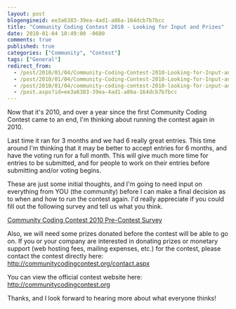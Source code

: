 ```yaml
---
layout: post
blogengineid: ee3a6383-39ea-4ad1-a86a-164dcb7b7bcc
title: "Community Coding Contest 2010 - Looking for Input and Prizes"
date: 2010-01-04 10:49:00 -0600
comments: true
published: true
categories: ["Community", "Contest"]
tags: ["General"]
redirect_from: 
  - /post/2010/01/04/Community-Coding-Contest-2010-Looking-for-Input-and-Prizes.aspx
  - /post/2010/01/04/Community-Coding-Contest-2010-Looking-for-Input-and-Prizes
  - /post/2010/01/04/community-coding-contest-2010-looking-for-input-and-prizes
  - /post.aspx?id=ee3a6383-39ea-4ad1-a86a-164dcb7b7bcc
---
```

<!-- more -->

Now that it's 2010, and over a year since the first Community Coding Contest came to an end, I'm thinking about running the contest again in 2010.

Last time it ran for 3 months and we had 6 really great entries. This time around I'm thinking that it may be better to accept entries for 6 months, and have the voting run for a full month. This will give much more time for entries to be submitted, and for people to work on their entries before submitting and/or voting begins.

These are just some initial thoughts, and I'm going to need input on everything from YOU (the community) before I can make a final decision as to when and how to run the contest again. I'd really appreciate if you could fill out the following survey and tell us what you think.

<a rel="nofollow" href="http://surveys.polldaddy.com/s/7D3CD4CE6AD1DCDC/">Community Coding Contest 2010 Pre-Contest Survey</a>

Also, we will need some prizes donated before the contest will be able to go on. If you or your company are interested in donating prizes or monetary support (web hosting fees, mailing expenses, etc.) for the contest, please contact the contest directly here: <a rel="nofollow" href="http://communitycodingcontest.org/contact.aspx">http://communitycodingcontest.org/contact.aspx </a>

You can view the official contest website here: <a href="http://communitycodingcontest.org">http://communitycodingcontest.org</a>

Thanks, and I look forward to hearing more about what everyone thinks!
